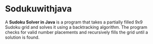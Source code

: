 # Sodukuwithjava
A **Sudoku Solver in Java** is a program that takes a partially filled 9x9 Sudoku grid and solves it using a backtracking algorithm. The program checks for valid number placements and recursively fills the grid until a solution is found.
